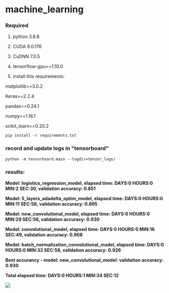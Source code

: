 # machine_learning

### Required

1. python 3.6.8

2. CUDA 9.0.176

3. CuDNN 7.0.5

4. tensorflow-gpu==1.10.0

5. install this requirements:

matplotlib==3.0.2

Keras==2.2.4

pandas==0.24.1

numpy==1.16.1

scikit_learn==0.20.2

```
pip install -r requirements.txt
```

### record and update logs in "tensorboard"
```
python -m tensorboard.main --logdir=tenzor_logs/
```

### results:

**Model: logistics_regression_model, elapsed time: DAYS:0 HOURS:0 MIN:2 SEC:30, validation accuracy: 0.851**

**Model: 5_layers_adadelta_optim_model, elapsed time: DAYS:0 HOURS:0 MIN:11 SEC:58, validation accuracy: 0.895**

**Model: new_convolutional_model, elapsed time: DAYS:0 HOURS:0 MIN:29 SEC:56, validation accuracy: 0.930**

**Model: convolutional_model, elapsed time: DAYS:0 HOURS:0 MIN:16 SEC:49, validation accuracy: 0.908**

**Model: batch_normalization_convolutional_model, elapsed time: DAYS:0 HOURS:0 MIN:32 SEC:58, validation accuracy: 0.926**

**Best accurancy - model: new_convolutional_model: validation accuracy: 0.930**

**Total elapsed time: DAYS:0 HOURS:1 MIN:34 SEC:12**


![](https://www.radikal.kz/images/2019/02/17/BEZYMYNNYIbbb05c7422f19d7f.png)

